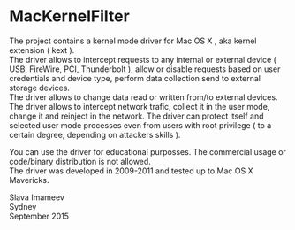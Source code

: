 # MacKernelFilter

The project contains a kernel mode driver for Mac OS X , aka kernel extension ( kext ).  
The driver allows to intercept requests to any internal or external device ( USB, FireWire, PCI, Thunderbolt ), allow or disable requests based on user credentials and device type, perform data collection send to external storage devices.  
The driver allows to change data read or written from/to external devices.  
The driver allows to intercept network trafic, collect it in the user mode, change it and reinject in the network.
The driver can protect itself and selected user mode processes even from users with root privilege ( to a certain degree, depending on attackers skills ).

You can use the driver for educational purposses. The commercial usage or code/binary distribution is not allowed.  
The driver was developed in 2009-2011 and tested up to Mac OS X Mavericks.

Slava Imameev  
Sydney  
September 2015  
